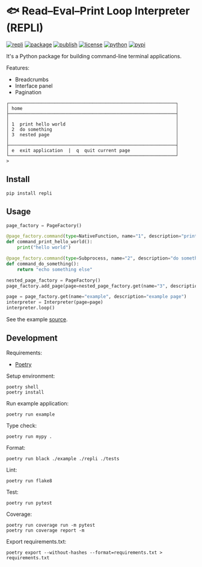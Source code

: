 # 🐟 Read–Eval–Print Loop Interpreter (REPLI)

[![repli](https://img.shields.io/badge/🐟-repli-cyan?style=flat-square)](https://github.com/luojiahai/repli)
[![package](https://img.shields.io/github/actions/workflow/status/luojiahai/repli/python-package.yml?style=flat-square&label=package&logo=githubactions&logoColor=white)](https://github.com/luojiahai/repli/actions/workflows/python-package.yml)
[![publish](https://img.shields.io/github/actions/workflow/status/luojiahai/repli/python-publish.yml?style=flat-square&label=publish&logo=githubactions&logoColor=white)](https://github.com/luojiahai/repli/actions/workflows/python-publish.yml)
[![license](https://img.shields.io/github/license/luojiahai/repli?style=flat-square&logo=github&logoColor=white)](https://github.com/luojiahai/repli/blob/main/LICENSE)
[![python](https://img.shields.io/pypi/pyversions/repli?style=flat-square&logo=python&logoColor=white)](https://www.python.org/)
[![pypi](https://img.shields.io/pypi/v/repli?style=flat-square&logo=pypi&logoColor=white)](https://pypi.org/project/repli/)

It's a Python package for building command-line terminal applications.

Features:

- Breadcrumbs
- Interface panel
- Pagination

```
┌──────────────────────────────────────────────────────────────┐
│ home                                                         │
├──────────────────────────────────────────────────────────────┤
│                                                              │
│ 1  print hello world                                         │
│ 2  do something                                              │
│ 3  nested page                                               │
│                                                              │
├──────────────────────────────────────────────────────────────┤
│ e  exit application  |  q  quit current page                 │
└──────────────────────────────────────────────────────────────┘
> 
```

## Install

```shell
pip install repli
```

## Usage

```python
page_factory = PageFactory()

@page_factory.command(type=NativeFunction, name="1", description="print hello world")
def command_print_hello_world():
    print("hello world")

@page_factory.command(type=Subprocess, name="2", description="do something")
def command_do_something():
    return "echo something else"

nested_page_factory = PageFactory()
page_factory.add_page(page=nested_page_factory.get(name="3", description="nested page"))

page = page_factory.get(name="example", description="example page")
interpreter = Interpreter(page=page)
interpreter.loop()
```

See the example [source](./example).

## Development

Requirements:

- [Poetry](https://python-poetry.org/)

Setup environment:

```shell
poetry shell
poetry install
```

Run example application:

```shell
poetry run example
```

Type check:

```shell
poetry run mypy .
```

Format:

```shell
poetry run black ./example ./repli ./tests
```

Lint:

```shell
poetry run flake8
```

Test:

```shell
poetry run pytest
```

Coverage:

```shell
poetry run coverage run -m pytest
poetry run coverage report -m
```

Export requirements.txt:

```shell
poetry export --without-hashes --format=requirements.txt > requirements.txt
```
